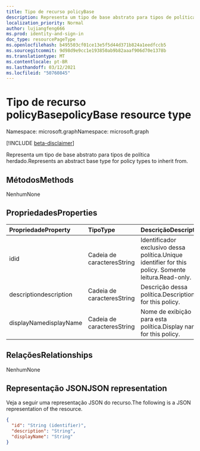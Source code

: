 ```yaml
---
title: Tipo de recurso policyBase
description: Representa um tipo de base abstrato para tipos de política herdado.
localization_priority: Normal
author: lujiangfeng666
ms.prod: identity-and-sign-in
doc_type: resourcePageType
ms.openlocfilehash: b495503cf01ce13e5f5d44d371b824a1eedfccb5
ms.sourcegitcommit: 9d98d9e9cc1e193850ab9b82aaaf906d70e1378b
ms.translationtype: MT
ms.contentlocale: pt-BR
ms.lasthandoff: 03/12/2021
ms.locfileid: "50760845"
---
```

# <a name="policybase-resource-type"></a><span data-ttu-id="3fb2b-103">Tipo de recurso policyBase</span><span class="sxs-lookup"><span data-stu-id="3fb2b-103">policyBase resource type</span></span>

<span data-ttu-id="3fb2b-104">Namespace: microsoft.graph</span><span class="sxs-lookup"><span data-stu-id="3fb2b-104">Namespace: microsoft.graph</span></span>

[!INCLUDE [beta-disclaimer](../../includes/beta-disclaimer.md)]

<span data-ttu-id="3fb2b-105">Representa um tipo de base abstrato para tipos de política herdado.</span><span class="sxs-lookup"><span data-stu-id="3fb2b-105">Represents an abstract base type for policy types to inherit from.</span></span>

## <a name="methods"></a><span data-ttu-id="3fb2b-106">Métodos</span><span class="sxs-lookup"><span data-stu-id="3fb2b-106">Methods</span></span>

<span data-ttu-id="3fb2b-107">Nenhum</span><span class="sxs-lookup"><span data-stu-id="3fb2b-107">None</span></span>

## <a name="properties"></a><span data-ttu-id="3fb2b-108">Propriedades</span><span class="sxs-lookup"><span data-stu-id="3fb2b-108">Properties</span></span>

| <span data-ttu-id="3fb2b-109">Propriedade</span><span class="sxs-lookup"><span data-stu-id="3fb2b-109">Property</span></span>     | <span data-ttu-id="3fb2b-110">Tipo</span><span class="sxs-lookup"><span data-stu-id="3fb2b-110">Type</span></span>        | <span data-ttu-id="3fb2b-111">Descrição</span><span class="sxs-lookup"><span data-stu-id="3fb2b-111">Description</span></span> |
|:-------------|:------------|:------------|
|<span data-ttu-id="3fb2b-112">id</span><span class="sxs-lookup"><span data-stu-id="3fb2b-112">id</span></span>|<span data-ttu-id="3fb2b-113">Cadeia de caracteres</span><span class="sxs-lookup"><span data-stu-id="3fb2b-113">String</span></span>| <span data-ttu-id="3fb2b-114">Identificador exclusivo dessa política.</span><span class="sxs-lookup"><span data-stu-id="3fb2b-114">Unique identifier for this policy.</span></span> <span data-ttu-id="3fb2b-115">Somente leitura.</span><span class="sxs-lookup"><span data-stu-id="3fb2b-115">Read-only.</span></span>|
|<span data-ttu-id="3fb2b-116">description</span><span class="sxs-lookup"><span data-stu-id="3fb2b-116">description</span></span>|<span data-ttu-id="3fb2b-117">Cadeia de caracteres</span><span class="sxs-lookup"><span data-stu-id="3fb2b-117">String</span></span>| <span data-ttu-id="3fb2b-118">Descrição dessa política.</span><span class="sxs-lookup"><span data-stu-id="3fb2b-118">Description for this policy.</span></span>|
|<span data-ttu-id="3fb2b-119">displayName</span><span class="sxs-lookup"><span data-stu-id="3fb2b-119">displayName</span></span>|<span data-ttu-id="3fb2b-120">Cadeia de caracteres</span><span class="sxs-lookup"><span data-stu-id="3fb2b-120">String</span></span>| <span data-ttu-id="3fb2b-121">Nome de exibição para esta política.</span><span class="sxs-lookup"><span data-stu-id="3fb2b-121">Display name for this policy.</span></span> |

## <a name="relationships"></a><span data-ttu-id="3fb2b-122">Relações</span><span class="sxs-lookup"><span data-stu-id="3fb2b-122">Relationships</span></span>

<span data-ttu-id="3fb2b-123">Nenhum</span><span class="sxs-lookup"><span data-stu-id="3fb2b-123">None</span></span>

## <a name="json-representation"></a><span data-ttu-id="3fb2b-124">Representação JSON</span><span class="sxs-lookup"><span data-stu-id="3fb2b-124">JSON representation</span></span>

<span data-ttu-id="3fb2b-125">Veja a seguir uma representação JSON do recurso.</span><span class="sxs-lookup"><span data-stu-id="3fb2b-125">The following is a JSON representation of the resource.</span></span>

<!-- {
  "blockType": "resource",
  "optionalProperties": [

  ],
  "@odata.type": "microsoft.graph.policyBase",
  "keyProperty": "id"
}-->

```json
{
  "id": "String (identifier)",
  "description": "String",
  "displayName": "String"
}
```

<!-- uuid: 16cd6b66-4b1a-43a1-adaf-3a886856ed98
2019-02-04 14:57:30 UTC -->
<!-- {
  "type": "#page.annotation",
  "description": "policyBase resource",
  "keywords": "",
  "section": "documentation",
  "tocPath": ""
}-->

